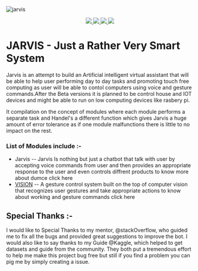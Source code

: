 <img src="https://git-images.myedukit.com/jarvis/jarvis.png" alt="jarvis">
<p align="center">  
  <a href="https://docs.python.org/3/download.html">
    <img src="https://img.shields.io/badge/Python-3.x-green.svg">
  </a>
  <a href="https://github.com/DevelopedByAnurag/jarvis/">
    <img src="https://img.shields.io/badge/Version-v0.4.2 (UnStable beta)-blue.svg">
  </a>
  <a href="https://github.com/DevelopedByAnurag/jarvis/blob/master/LICENSE">
    <img src="https://img.shields.io/badge/License-GPLv3-orange.svg">
  </a> 
  <a href="https://github.com/DevelopedByAnurag/jarvis/">
    <img src="https://img.shields.io/badge/OS-Linux-orange.svg">
  </a>
</p>

# JARVIS - Just a Rather Very Smart System

Jarvis is an attempt to build an Artificial intelligent virtual assistant that
will be able to help user performing day to day tasks and promoting touch free
computing as user will be able to contol computers using voice and gesture
commands.After the Beta versions it is planned to be control house and IOT
devices and might be able to run on low computing devices like rasbery pi.

It compilation on the concept of modules where each module performs a separate
task and Handel's a different function which gives Jarvis a huge amount of error
tolerance as if one module malfunctions there is little to no impact on the
rest.

### List of Modules include :-

- Jarvis -- Jarvis Is nothing but just a chatbot that talk with user by
  accepting voice commands from user and then provides an appropriate response
  to the user and even controls diffrent products to know more about dumce click
  here
- <a href="https://github.com/DevelopedByAnurag/Vision">VISION</a> -- A gesture
  control system built on the top of computer vision that recognizes user
  gestures and take appropriate actions to know about working and gesture
  commands click here

## Special Thanks :-

I would like to Special Thanks to my mentor, @stackOverflow, who guided me to
fix all the bugs and provided great suggestions to improve the bot. I would also
like to say thanks to my Guide @Kaggle, which helped to get datasets and guide
from the community. They both put a tremendous effort to help me make this
project bug free but still if you find a problem you can pig me by simply
creating a issue.
